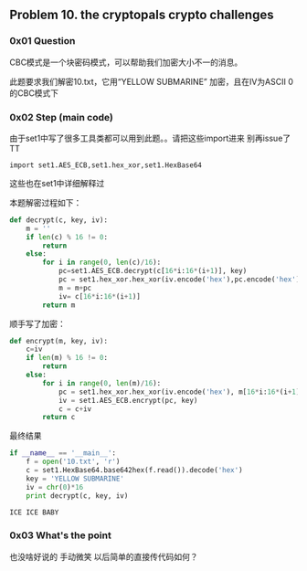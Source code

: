 ## Problem 10<problem id>. the cryptopals crypto challenges

### 0x01 Question
CBC模式是一个块密码模式，可以帮助我们加密大小不一的消息。

此题要求我们解密10.txt，它用“YELLOW SUBMARINE” 加密，且在IV为ASCII 0的CBC模式下

### 0x02 Step (main code)
由于set1中写了很多工具类都可以用到此题。。请把这些import进来 别再issue了TT
```
import set1.AES_ECB,set1.hex_xor,set1.HexBase64
```
这些也在set1中详细解释过

本题解密过程如下：
```python
def decrypt(c, key, iv):
    m = ''
    if len(c) % 16 != 0:
        return
    else:
        for i in range(0, len(c)/16):
            pc=set1.AES_ECB.decrypt(c[16*i:16*(i+1)], key)
            pc = set1.hex_xor.hex_xor(iv.encode('hex'),pc.encode('hex')).decode('hex')
            m = m+pc
            iv= c[16*i:16*(i+1)]
        return m
```
顺手写了加密：
```python
def encrypt(m, key, iv):
    c=iv
    if len(m) % 16 != 0:
        return
    else:
        for i in range(0, len(m)/16):
            pc = set1.hex_xor.hex_xor(iv.encode('hex'), m[16*i:16*(i+1)].encode('hex')).decode('hex')
            iv = set1.AES_ECB.encrypt(pc, key)
            c = c+iv
        return c
```
最终结果
```python
if __name__ == '__main__':
    f = open('10.txt', 'r')
    c = set1.HexBase64.base642hex(f.read()).decode('hex')
    key = 'YELLOW SUBMARINE'
    iv = chr(0)*16
    print decrypt(c, key, iv)

ICE ICE BABY    
```

### 0x03 What's the point 
也没啥好说的 手动微笑 以后简单的直接传代码如何？

